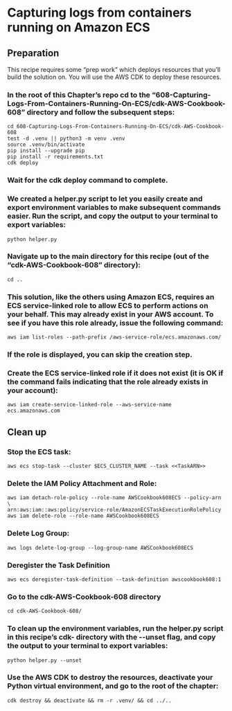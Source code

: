 # Capturing logs from containers running on Amazon ECS
## Preparation

This recipe requires some “prep work” which deploys resources that you’ll build the solution on. You will use the AWS CDK to deploy these resources.

### In the root of this Chapter’s repo cd to the “608-Capturing-Logs-From-Containers-Running-On-ECS/cdk-AWS-Cookbook-608” directory and follow the subsequent steps:
```
cd 608-Capturing-Logs-From-Containers-Running-On-ECS/cdk-AWS-Cookbook-608
test -d .venv || python3 -m venv .venv
source .venv/bin/activate
pip install --upgrade pip
pip install -r requirements.txt
cdk deploy
```

### Wait for the cdk deploy command to complete. 

### We created a helper.py script to let you easily create and export environment variables to make subsequent commands easier. Run the script, and copy the output to your terminal to export variables:

`python helper.py`

### Navigate up to the main directory for this recipe (out of the “cdk-AWS-Cookbook-608” directory):

`cd ..`

### This solution, like the others using Amazon ECS, requires an ECS service-linked role to allow ECS to perform actions on your behalf. This may already exist in your AWS account. To see if you have this role already, issue the following command:

`aws iam list-roles --path-prefix /aws-service-role/ecs.amazonaws.com/`

### If the role is displayed, you can skip the creation step.

### Create the ECS service-linked role if it does not exist (it is OK if the command fails indicating that the role already exists in your account):

`aws iam create-service-linked-role --aws-service-name ecs.amazonaws.com`


## Clean up 

### Stop the ECS task:

`aws ecs stop-task --cluster $ECS_CLUSTER_NAME --task <<TaskARN>>`

### Delete the IAM Policy Attachment and Role:
```
aws iam detach-role-policy --role-name AWSCookbook608ECS --policy-arn \
arn:aws:iam::aws:policy/service-role/AmazonECSTaskExecutionRolePolicy
aws iam delete-role --role-name AWSCookbook608ECS
```

### Delete Log Group:
`aws logs delete-log-group --log-group-name AWSCookbook608ECS`

### Deregister the Task Definition 

`aws ecs deregister-task-definition --task-definition awscookbook608:1`

### Go to the cdk-AWS-Cookbook-608 directory

`cd cdk-AWS-Cookbook-608/`

### To clean up the environment variables, run the helper.py script in this recipe’s cdk- directory with the --unset flag, and copy the output to your terminal to export variables:

`python helper.py --unset`

### Use the AWS CDK to destroy the resources, deactivate your Python virtual environment, and go to the root of the chapter:

`cdk destroy && deactivate && rm -r .venv/ && cd ../..`


